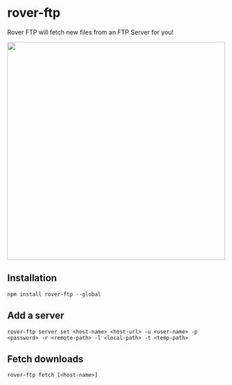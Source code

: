 # rover-ftp
Rover FTP will fetch new files from an FTP Server for you!

<image src="https://raw.githubusercontent.com/codeandcats/rover-ftp/master/rover-ftp.png" width="500px" />

## Installation

`npm install rover-ftp --global`

## Add a server

`rover-ftp server set <host-name> <host-url> -u <user-name> -p <password> -r <remote-path> -l <local-path> -t <temp-path>`

## Fetch downloads

`rover-ftp fetch [<host-name>]`

